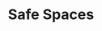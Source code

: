 ---
layout: media
title: "Safe Spaces"
categories: visual
excerpt: "Safe Spaces"
show_excerpt: true
ads: false
share: false
show_url: false
image:
  id: 31086609301
---